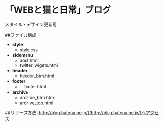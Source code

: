 # 「WEBと猫と日常」ブログ
スタイル・デザイン更新用

##ファイル構成
- **style**
	- style.css
- **sidemenu**
  - aout.html 
  - twitter_wigets.html 
- **header**
  - header_btm.html 
- **footer**
	- 　footer.html
- **archive**
  - archibe_btm.html
  - archive_top.html

 
##リリース方法
[http://blog.hatena.ne.jp/](http://blog.hatena.ne.jp/)へアクセス
